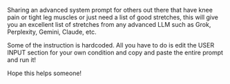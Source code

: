 Sharing an advanced system prompt for others out there that have knee pain or tight leg muscles or just need a list of good stretches, this will give you an excellent list of stretches from any advanced LLM such as Grok, Perplexity, Gemini, Claude, etc.

Some of the instruction is hardcoded. All you have to do is edit the USER INPUT section for your own condition and copy and paste the entire prompt and run it!

Hope this helps someone! 
